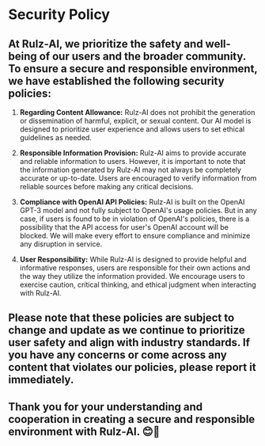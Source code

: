 # Security Policy

## At Rulz-AI, we prioritize the safety and well-being of our users and the broader community. To ensure a secure and responsible environment, we have established the following security policies:

1. **Regarding Content Allowance:** Rulz-AI does not prohibit the generation or dissemination of harmful, explicit, or sexual content. Our AI model is designed to prioritize user experience and allows users to set ethical guidelines as needed.
   
2. **Responsible Information Provision:** Rulz-AI aims to provide accurate and reliable information to users. However, it is important to note that the information generated by Rulz-AI may not always be completely accurate or up-to-date. Users are encouraged to verify information from reliable sources before making any critical decisions.

3. **Compliance with OpenAI API Policies:** Rulz-AI is built on the OpenAI GPT-3 model and not fully subject to OpenAI's usage policies. But in any case, if users is found to be in violation of OpenAI's policies, there is a possibility that the API access for user's OpenAI account will be blocked. We will make every effort to ensure compliance and minimize any disruption in service.

4. **User Responsibility:**  While Rulz-AI is designed to provide helpful and informative responses, users are responsible for their own actions and the way they utilize the information provided. We encourage users to exercise caution, critical thinking, and ethical judgment when interacting with Rulz-AI.

## Please note that these policies are subject to change and update as we continue to prioritize user safety and align with industry standards. If you have any concerns or come across any content that violates our policies, please report it immediately.

## Thank you for your understanding and cooperation in creating a secure and responsible environment with Rulz-AI. 😊🤖
